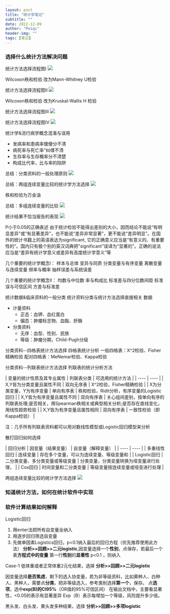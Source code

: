 ```yaml
---
layout: post
title: "统计学笔记"
subtitle: ""
date: 2022-12-09
author: "Peiqi"
header-img: ""
tags: [笔记]
---
```


### 选择什么统计方法解决问题

统计方法选择流程图Ⅰ
![](/img/in-post/statistics/statistics-1.jpg)

Wilcoxon秩和检验 改为Mann-Whitney U检验






统计方法选择流程图Ⅱ
![](/img/in-post/statistics/statistics-2.jpg)

Wilcoxon秩和检验 改为Kruskal-Wallis H 检验


统计方法选择流程图Ⅲ
![](/img/in-post/statistics/statistics-3.jpg)

统计方法选择流程图Ⅳ
![](/img/in-post/statistics/statistics-4.jpg)


统计学&流行病学概念混淆与误用
- 发病率和患病率傻傻分不清
- 病死率与死亡率“纠缠不清
- 生存率与生存概率分不清楚
-   构成比代率，比与率的陷阱

总结：分类资料的一般处理原则
![](/img/in-post/statistics/statistics-5.jpg)

总结：两组连续变量比较的统计学方法选择
![](/img/in-post/statistics/statistics-6.jpg)

秩和检验为万金油

总结：多组连续变量的比较
![](/img/in-post/statistics/statistics-7.jpg)

统计结果不恰当报告的表现
![](/img/in-post/statistics/statistics-8.jpg)

P小于0.05的正确表述
由于统计检验不能得出差别的大小，因而结论不能说“有明显差异”或“有显著差异”，也不能说“差异非常显著”，更不能说“差异明显”。在国外的统计书籍上的英语表达为significant,
它的正确意义应当是“有意义的、有重要性的”。国内只有极个别的英汉词典把"significant”误译为“显著的”。正确的说法应当是“差异有统计学意义或差异有高度统计学意义”等

几个重要的统计学概念Ⅰ：
样本与总体
变异与同质
分类变量与有序变量
离散变量与连续变量
频率与概率
抽样误差与系统误差

几个重要的统计学概念Ⅱ：
均数与中位数
率与构成比
标准差与四分位数间距
标准误与可信区间
方差与标准差

统计数据&临床资料的一般分类
统计资料分类与统计方法选择直接相关
数据
- 计量资料
    - 正态：血钾、血红蛋白
    - 偏态：肿瘤标志物、血脂、肝酶
- 分类资料
    - 无序：血型、性别、民族
    - 等级：肿瘤分期，Child-Pugh分级


分类资料--四格表统计方法选择
四格表统计分析
一般四格表：X^2检验、Fisher精确检验
配对四格表：MeNemar检验、Kappa检验



分类资料--列联表统计方法选择
列联表的统计分析方法

|  变量的统计性质及其专业属性   | 列联表分类  | 可选用的统计方法  |
|  ----  | ----  |
|  X,Y皆为分类变量且属性不同   | 双向无序表  | X^2检验，Fisher精确检验  |
|  X为分类变量，Y为有序变量   | 单向有序表  | 秩和检验，Ridit分析，有序变量的Logistic回归  |
|  X,Y皆为有序变量且属性不同   | 双向有序表  | 关心组间差别，按单向有序的列联表处理;是否相关，用Spearman秩相关或典型相关分析;是否存在直线变化，用线性趋势检验  |
|  X,Y皆为有序变量且属性相同   | 双向有序表  | 一致性检验（即Kappa检验）  |

注：几乎所有列联表资料都可以用对数线性模型或Logistic回归模型来分析

散打回归如何选择

|  回归分析   | 因变量（结果变量）  | 自变量（解释变量）  |
|  ----  | ----  |
|  多重线性回归   | 连续变量  | 存在多个变量，可以为连续变量、等级变量和  |
|  Logistic回归   | 二分类变量、多分类变量或等级变量  | 分类变量，分类变量转换为哑变量进行处理，  |
|  Cox回归   | 时间变量和二分类变量  | 等级变量按连续变量或哑变进行处理  |



两组连续变量比较的统计学方法选择
![](/img/in-post/statistics/statistics-9.jpg)







### 知道统计方法，如何在统计软件中实现

### 软件计算结果如何解释



Logistic回归
1. 用enter法把所有自变量全纳入
2. 用逐步回归筛选自变量
3. 先做单因素Logistics回归，p<0.1纳入最后的回归方程（优先推荐使用此方法）
    **分析>>回顾>>二元logistic**,因变量选择一个**性别**，点保存，若最后一个表**方程式中的变量** 第一行**性别**的**显著性** p<0.1 ，则纳入


Case-1
低体重或者正常体重2元化结果，选择 **分析>>回顾>>二元logistic**

因变量选择**是否焦虑**，剩下的选入协变量，若为非等级资料，比如黄种人、白种人、黑种人，需要点**分类**，把非等级选入，参考类别选择**第一个**，保存。
点**选项**，选中**exp(B)的CI95%**（OR值的95%可信区间）
在输出文档中，主要看显著性，<0.05的表示有显著差异
Exp（B）表示每增加一个等级，风险提升多少倍。



黑头发、白头发、黄头发多种结果，选择 **分析>>回顾>>多项logistic**
